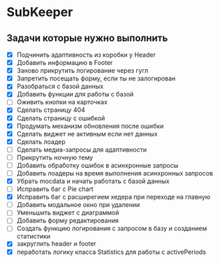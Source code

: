 # SubKeeper

## Задачи которые нужно выполнить
- [X] Подчинить адаптивность из коробки у Header
- [X] Добавить информацию в Footer
- [X] Заново прикрутить логирование через гугл
- [X] Запретить посещать форму, если ты не залогирован
- [X] Разобраться с базой данных
- [X] Добавить функции для работы с базой
- [ ] Оживить кнопки на карточках
- [X] Сделать страницу 404
- [X] Сделать страницу с ошибкой 
- [X] Продумать механизм обновления после ошибки
- [X] Сделать виджет не активным если нет данных
- [X] Сделать лоадер
- [ ] Сделать медиа-запросы для адаптивности
- [ ] Прикрутить ночную тему
- [ ] Добавить обработку ошибок в асинхронные запросы
- [ ] Добавить лоадеры на время выполнения асинхронных запросов
- [X] Убрать mocdata и начать работать с базой данных
- [ ] Исправить баг с Pie chart
- [X] Исправить баг с расширегием хедера при переходе на главную
- [ ] Добавить модальное окно при удалении
- [ ] Уменьшить виджет с диаграммой
- [ ] Добавить форму редактирования
- [ ] Создать функцию логирования с запросом в базу и созданием статистики
- [X] закруглить header и footer
- [X] пеработать логику класса Statistics для работы с activePeriods